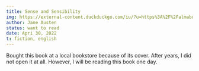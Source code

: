 ```yaml
---
title: Sense and Sensibility
img: https://external-content.duckduckgo.com/iu/?u=https%3A%2F%2Falmabooks.com%2Fwp-content%2Fuploads%2F2016%2F10%2Fsense-and-sensibility.jpg&f=1&nofb=1
author: Jane Austen
status: want to read
date: Apri 30, 2022
t: fiction, english
---
```


Bought this book at a local bookstore because of its cover. After years, I did not open it at all. However, I will be reading this book one day.